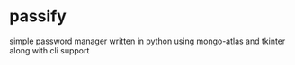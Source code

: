 # passify
simple password manager written in python using mongo-atlas and tkinter along with cli support
